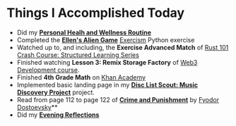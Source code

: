 # Things I Accomplished Today

- Did my **[Personal Healh and Wellness Routine](../../routines/personal-health-and-wellness-routine-2024-week-2.md)**
- Completed the **[Ellen's Alien Game](https://exercism.org/tracks/python/exercises/ellens-alien-game)** [Exercism](https://exercism.org) Python exercise
- Watched up to, and including, the **Exercise Advanced Match** of [Rust 101 Crash Course: Structured Learning Series](https://www.youtube.com/watch?v=lzKeecy4OmQ)
- Finished watching **Lesson 3: Remix Storage Factory** of [Web3 Development course](https://www.youtube.com/watch?v=gyMwXuJrbJQ).
- Finished **4th Grade Math** on [Khan Academy](https://www.khanacademy.org)
- Implemented basic landing page in my **[Disc List Scout: Music Discovery Project](https://github.com/evorhard/Disc-List-Scout--Music-Discovery)** project.
- Read from page 112 to page 122 of **[Crime and Punishment](https://www.goodreads.com/book/show/7144.Crime_and_Punishment)** by [Fyodor Dostoevsky](https://www.goodreads.com/author/show/3137322.Fyodor_Dostoevsky)\*\*
- Did my **[Evening Reflections](../../routines/evening-reflections.md)**
